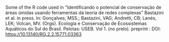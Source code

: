 Some of the R code used in "Identificando o potencial de conservação de áreas úmidas usando ferramentas da teoria de redes complexas"
Bastazini et al. in press. In: Gonçalves, MSS.; Bastazini, VAG; Andretti, CB; Lanés, LEK; Volcan, MV. (Orgs). Ecologia e Conservação de Ecossistemas Aquáticos do Sul do Brasil. Pelotas: USEB. Vol 1.  (no prelo).
preprint : DOI: https://10.13140/RG.2.2.15771.03363
